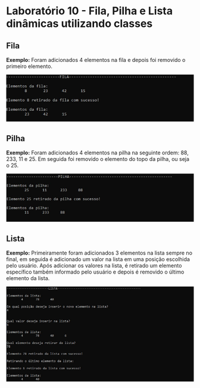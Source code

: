 
# Laboratório 10 - Fila, Pilha e Lista dinâmicas utilizando classes


## Fila

**Exemplo:**
Foram adicionados 4 elementos na fila e depois foi removido o primeiro elemento.

![Laboratório 10 - Fila](/relatorio/Imagens/Laboratorio10/fila.jpg)


## Pilha

**Exemplo:**
Foram adicionados 4 elementos na pilha na seguinte ordem: 88, 233, 11 e 25.
Em seguida foi removido o elemento do topo da pilha, ou seja o 25.

![Laboratório 10 - Pilha](/relatorio/Imagens/Laboratorio10/pilha.jpg)


## Lista

**Exemplo:**
Primeiramente foram adicionados 3 elementos na lista sempre no final, em seguida é adicionado um valor na lista em uma posição escolhida pelo usuário. Após adicionar os valores na lista, é retirado um elemento específico também informado pelo usuário e depois é removido o último elemento da lista.

![Laboratório 10 - Lista](/relatorio/Imagens/Laboratorio10/lista.jpg)
